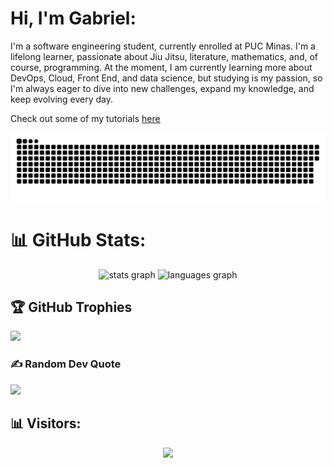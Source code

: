 # Hi, I'm Gabriel:
I'm a software engineering student, currently enrolled at PUC Minas. I'm a lifelong learner, passionate about Jiu Jitsu, literature, mathematics, and, of course, programming. At the moment, I am currently learning more about DevOps, Cloud, Front End, and data science, but studying is my passion, so I'm always eager to dive into new challenges, expand my knowledge, and keep evolving every day.

Check out some of my tutorials [here](https://www.youtube.com/@gnvr-zb7tw)

<picture>
  <source media="(prefers-color-scheme: dark)" srcset="https://raw.githubusercontent.com/gnvr29/gnvr29/output/github-snake-dark.svg" />
  <source media="(prefers-color-scheme: light)" srcset="https://raw.githubusercontent.com/gnvr29/gnvr29/output/github-snake.svg" />
  <img alt="github-snake" src="https://raw.githubusercontent.com/gnvr29/gnvr29/output/github-snake.svg" />
</picture>

# 📊 GitHub Stats:
<div align="center">
  <img src="https://github-readme-stats.vercel.app/api?username=gnvr29&hide_title=false&hide_rank=false&show_icons=true&include_all_commits=true&count_private=true&disable_animations=false&theme=dracula&locale=en&hide_border=false&order=1" height="150" alt="stats graph"  />
  <img src="https://github-readme-stats.vercel.app/api/top-langs?username=gnvr29&locale=en&hide_title=false&layout=compact&card_width=320&langs_count=5&theme=dracula&hide_border=false&order=2" height="150" alt="languages graph"  />
</div>

## 🏆 GitHub Trophies
![](https://github-profile-trophy.vercel.app/?username=gnvr29&theme=monokai&no-frame=true&no-bg=true&margin-w=4)

### ✍️ Random Dev Quote
![](https://quotes-github-readme.vercel.app/api?type=horizontal&theme=radical)

## 📊 Visitors:
<div align="center">
  <img src="https://profile-counter.glitch.me/gnvr29/count.svg?"  />
</div>

<!-- Proudly created with GPRM ( https://gprm.itsvg.in ) -->
